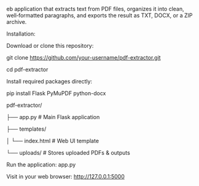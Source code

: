 eb application that extracts text from PDF files, organizes it into clean, well‑formatted paragraphs, and exports the result as TXT, DOCX, or a ZIP archive.


Installation:

Download or clone this repository:

git clone https://github.com/your-username/pdf-extractor.git

cd pdf-extractor

Install required packages directly:

pip install Flask PyMuPDF python-docx


pdf-extractor/

├── app.py      # Main Flask application

├── templates/

│   └── index.html        # Web UI template

└── uploads/              # Stores uploaded PDFs & outputs


Run the application:
app.py

Visit in your web browser:
http://127.0.0.1:5000
